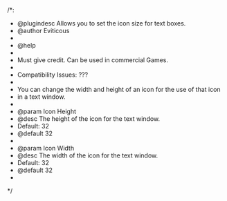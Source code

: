 /*:
 * @plugindesc Allows you to set the icon size for text boxes.
 * @author Eviticous
 *
 * @help
 *
 * Must give credit. Can be used in commercial Games.
 *
 * Compatibility Issues: ???
 *
 * You can change the width and height of an icon for the use of that icon
 * in a text window.
 *
 * @param Icon Height
 * @desc The height of the icon for the text window.
 * Default: 32
 * @default 32
 *
 * @param Icon Width
 * @desc The width of the icon for the text window.
 * Default: 32
 * @default 32
 *
 */
